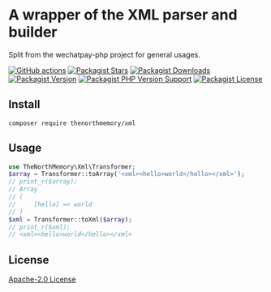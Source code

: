 # A wrapper of the XML parser and builder

Split from the wechatpay-php project for general usages.

[![GitHub actions](https://github.com/TheNorthMemory/xml/workflows/CI/badge.svg)](https://github.com/TheNorthMemory/xml/actions)
[![Packagist Stars](https://img.shields.io/packagist/stars/thenorthmemory/xml)](https://packagist.org/packages/thenorthmemory/xml)
[![Packagist Downloads](https://img.shields.io/packagist/dm/thenorthmemory/xml)](https://packagist.org/packages/thenorthmemory/xml)
[![Packagist Version](https://img.shields.io/packagist/v/thenorthmemory/xml)](https://packagist.org/packages/thenorthmemory/xml)
[![Packagist PHP Version Support](https://img.shields.io/packagist/php-v/thenorthmemory/xml)](https://packagist.org/packages/thenorthmemory/xml)
[![Packagist License](https://img.shields.io/packagist/l/thenorthmemory/xml)](https://packagist.org/packages/thenorthmemory/xml)

## Install

```shell
composer require thenorthmemory/xml
```

## Usage

```php
use TheNorthMemory\Xml\Transformer;
$array = Transformer::toArray('<xml><hello>world</hello></xml>');
// print_r($array);
// Array
// (
//     [hello] => world
// )
$xml = Transformer::toXml($array);
// print_r($xml);
// <xml><hello>world</hello></xml>
```

## License

[Apache-2.0 License](LICENSE)

